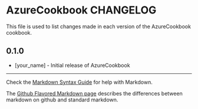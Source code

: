 AzureCookbook CHANGELOG
=======================

This file is used to list changes made in each version of the AzureCookbook cookbook.

0.1.0
-----
- [your_name] - Initial release of AzureCookbook

- - -
Check the [Markdown Syntax Guide](http://daringfireball.net/projects/markdown/syntax) for help with Markdown.

The [Github Flavored Markdown page](http://github.github.com/github-flavored-markdown/) describes the differences between markdown on github and standard markdown.
